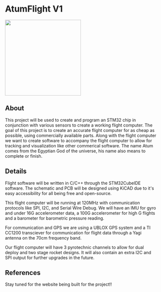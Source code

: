 # AtumFlight V1

<img src="https://upload.wikimedia.org/wikipedia/commons/thumb/1/1b/Atum.svg/1200px-Atum.svg.png" width="250">

## About
This project will be used to create and program an STM32 chip in conjunction with various sensors to create a working flight computer. The goal of this project is to create an accurate flight computer for as cheap as possible, using commercially available parts. Along with the flight computer we want to create software to accompany the flight computer to allow for tracking and visualization like other commerical software. The name Atum comes from the Egyptian God of the universe, his name also means to complete or finish.

## Details
Flight software will be written in C/C++ through the STM32CubeIDE software. The schematic and PCB will be designed using KiCAD due to it's easy accessibility for all being free and open-source. 

This flight computer will be running at 120MHz with communication protocols like SPI, I2C, and Serial Wire Debug. We will have an IMU for gyro and under 16G accelerometer data, a 100G accelerometer for high G flights and a barometer for barometric pressure reading. 

For communication and GPS we are using a UBLOX GPS system and a TI CC1200 transciever for communication for flight data through a Yagi antenna on the 70cm frequency band. 

Our flight computer will have 3 pyrotechnic channels to allow for dual deploy and two stage rocket designs. It will also contain an extra I2C and SPI output for further upgrades in the future.

## References
Stay tuned for the website being built for the project!!
